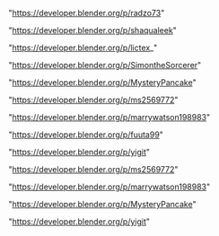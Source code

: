 "https://developer.blender.org/p/radzo73"

"https://developer.blender.org/p/shaqualeek"

"https://developer.blender.org/p/lictex_"

"https://developer.blender.org/p/SimontheSorcerer"

"https://developer.blender.org/p/MysteryPancake"

"https://developer.blender.org/p/ms2569772"

"https://developer.blender.org/p/marrywatson198983"

"https://developer.blender.org/p/fuuta99"

"https://developer.blender.org/p/yigit"

 
"https://developer.blender.org/p/ms2569772"


"https://developer.blender.org/p/marrywatson198983"


"https://developer.blender.org/p/MysteryPancake"


"https://developer.blender.org/p/yigit"


 
